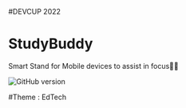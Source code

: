 
#DEVCUP 2022 

# StudyBuddy
Smart Stand for Mobile devices to assist in focus👨‍💻


![GitHub version](https://img.shields.io/badge/Android-3DDC84?style=for-the-badge&logo=android&logoColor=white)

#Theme : EdTech
